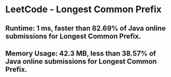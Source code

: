 # LeetCode - Longest Common Prefix

## Runtime: 1 ms, faster than 82.69% of Java online submissions for Longest Common Prefix.
## Memory Usage: 42.3 MB, less than 38.57% of Java online submissions for Longest Common Prefix.
